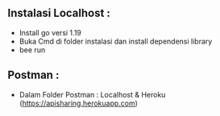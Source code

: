 ## Instalasi Localhost : </br>
- Install go versi 1.19
- Buka Cmd di folder instalasi dan install dependensi library
- bee run

## Postman : </br>
- Dalam Folder Postman : Localhost & Heroku (https://apisharing.herokuapp.com)